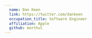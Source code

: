 ```yaml
---
  name: Dan Keen
  link: https://twitter.com/dankeen
  occupation_title: Software Engineer
  affiliation: Apple
  github: morthul
---
```

